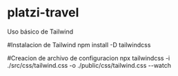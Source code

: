 # platzi-travel
Uso básico de Tailwind

#Instalacion de Tailwind
    npm install -D tailwindcss

#Creacion de archivo de configuracion 
npx tailwindcss -i ./src/css/tailwind.css -o ./public/css/tailwind.css --watch

